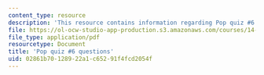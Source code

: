 ```yaml
---
content_type: resource
description: 'This resource contains information regarding Pop quiz #6 questions'
file: https://ol-ocw-studio-app-production.s3.amazonaws.com/courses/14-73-the-challenge-of-world-poverty-spring-2011/02861b70128922a1c65291f4fcd2054f_MIT14_73S11_quiz6_quest.pdf
file_type: application/pdf
resourcetype: Document
title: 'Pop quiz #6 questions'
uid: 02861b70-1289-22a1-c652-91f4fcd2054f
---
```

